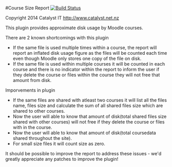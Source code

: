 #Course Size Report 
 [![Build Status](https://travis-ci.org/catalyst/moodle-report_coursesize.svg?branch=master)](https://travis-ci.org/catalyst/moodle-report_coursesize)

Copyright 2014 Catalyst IT http://www.catalyst.net.nz

This plugin provides approximate disk usage by Moodle courses.

There are 2 known shortcomings with this plugin
* If the same file is used multiple times within a course, the report will report an inflated disk usage figure as the files
  will be counted each time even though Moodle only stores one copy of the file on disk.
* If the same file is used within multiple courses it will be counted in each course and there is no indicator within the
  report to inform the user if they delete the course or files within the course they will not free that amount from disk.

Imporvements in plugin
* If the same files are shared with atleast two courses it will list all the files name, files size and calculate the sum
  of all shared files size which are shared to other courses.
* Now the user will able to know that amount of disk(total shared files size shared with other courses) will not free if
  they delete the course or files with in the course.
* Now the user will able to know that amount of disk(total coursedata shared throughout the site).
* For small size files it will count size as zero. 
  

It should be possible to improve the report to address these issues - we'd greatly appreciate any patches to improve the plugin!
 
